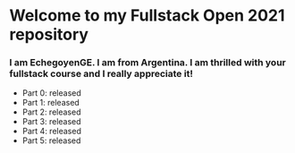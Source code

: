 # Welcome to my Fullstack Open 2021 repository

### I am EchegoyenGE. I am from Argentina. I am thrilled with your fullstack course and I really appreciate it!


- Part 0: released
- Part 1: released
- Part 2: released
- Part 3: released
- Part 4: released
- Part 5: released
